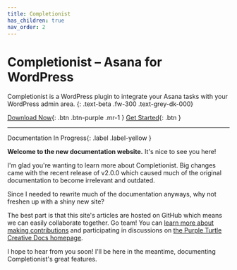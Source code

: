```yaml
---
title: Completionist
has_children: true
nav_order: 2
---
```


# Completionist – Asana for WordPress

Completionist is a WordPress plugin to integrate your Asana tasks with your WordPress admin area.
{: .text-beta .fw-300 .text-grey-dk-000}

[Download Now](https://purpleturtlecreative.com/completionist/){: .btn .btn-purple .mr-1 }
[Get Started](https://docs.purpleturtlecreative.com/completionist/getting-started/){: .btn }

---

Documentation In Progress{: .label .label-yellow }

**Welcome to the new documentation website.** It's nice to see you here!

I'm glad you're wanting to learn more about Completionist. Big changes came with the recent release of v2.0.0 which caused much of the original documentation to become irrelevant and outdated.

Since I needed to rewrite much of the documentation anyways, why not freshen up with a shiny new site?

The best part is that this site's articles are hosted on GitHub which means we can easily collaborate together. Go team! You can [learn more about making contributions](https://docs.purpleturtlecreative.com/#contributions) and participating in discussions on [the Purple Turtle Creative Docs homepage](https://docs.purpleturtlecreative.com/).

I hope to hear from you soon! I'll be here in the meantime, documenting Completionist's great features.